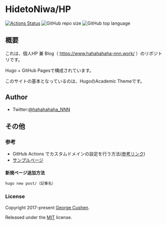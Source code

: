 # HidetoNiwa/HP 

[![Actions Status](https://github.com/HidetoNiwa/HP/workflows/github%20pages/badge.svg)](https://github.com/HidetoNiwa/HP/actions) 
![GitHub repo size](https://img.shields.io/github/repo-size/HidetoNiwa/HP?style=flat-square)
![GitHub top language](https://img.shields.io/github/languages/top/HidetoNiwa/HP?style=flat-square)

## 概要

これは、個人HP 兼 Blog（ https://www.hahahahaha-nnn.work/ ）のリポジトリです。

Hugo + GitHub Pagesで構成されています。

このサイトの基本となっているのは、HugoのAcademic Themeです。

## Author
- Twitter:[@hahahahaha_NNN](https://twitter.com/hahahahaha_NNN)

## その他

### 参考

- GitHub Actions でカスタムドメインの設定を行う方法([参考リンク](https://tech-wafter.net/2020/deploy-custom-domain-github-pages-on-github-actions/))
- [サンプルページ](https://www.hahahahaha-nnn.work/sample/)

#### 新規ページ追加方法

```bash
hugo new post/（記事名）
```

### License

Copyright 2017-present [George Cushen](https://georgecushen.com).

Released under the [MIT](https://github.com/sourcethemes/academic-kickstart/blob/master/LICENSE.md) license.

